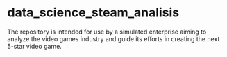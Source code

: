 # data_science_steam_analisis
The repository is intended for use by a simulated enterprise aiming to analyze the video games industry and guide its efforts in creating the next 5-star video game.
